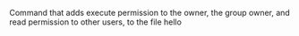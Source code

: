 Command that adds execute permission to the owner, the group owner, and read permission to other users, to the file hello
